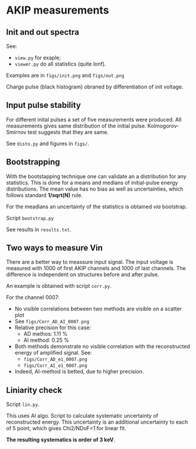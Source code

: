 # AKIP measurements

## Init and out spectra

See:
 * `view.py` for exaple;
 * `viewer.py` do all statistics (quite lonf).

Examples are in `figs/init.png` and ``figs/out.png``

Charge pulse (black histogram) obraned by differentiation of init voltage.


## Input pulse stability

For different inital pulses a set of five measurements were produced.
All measurements gives same distribution of the initial pulse.
Kolmogorov-Smirnov test suggests that they are same.

See `disto.py` and figures in `figs/`.


## Bootstrapping

With the bootstapping technique one can validate an a distribution for any 
statistics. This is done for a means and medians of initial-pulse 
energy distributions. The mean value has no bias as well as uncertainties, 
which follows standard **1/sqrt(N)** rule.

For the meadians an uncertainty of the statistics is obtained _via_ bootstrap.

Script `bootstrap.py`

See results in `results.txt`.

## Two ways to measure Vin

There are a better way to meassure input signal. The input voltage is measured 
with 1000 of first AKIP channels and 1000 of last channels. The difference is 
independent on structures before and after pulse.

An example is obtained with script `corr.py`.

For the channel 0007:
  * No visible correlations between two methods are visible on a scatter plot
  * See `figs/Corr_AD_AI_0007.png`
  * Relative precision for this case:
      + AD methos: 1.11 %
      + AI method: 0.25 %
  * Both methods demonstrate no visible correlation with the reconstructed 
     energy of amplified signal. See:
      + `figs/Corr_AD_e1_0007.png`
      + `figs/Corr_AI_e1_0007.png`
  * Indeed, AI-method is betted, due to higher precision.

## Liniarity check

Script `lin.py`.

This uses AI algo. Script to calculate systematic uncertainty of reconstructed 
energy. This uncertainty is an additional uncertainty to each of 5 point, which
gives Chi2/NDoF=1 for linear fit.


**The resulting systematics is order of 3 keV**.





